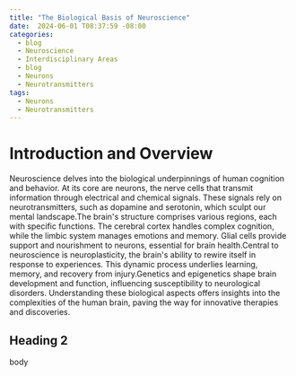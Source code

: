 ```yaml
---
title: "The Biological Basis of Neuroscience"
date:  2024-06-01 T08:37:59 -08:00
categories:
  - blog
  - Neuroscience 
  - Interdisciplinary Areas
  - blog
  - Neurons
  - Neurotransmitters
tags:
  - Neurons
  - Neurotransmitters 
---
```

# Introduction and Overview 
Neuroscience delves into the biological underpinnings of human cognition and behavior.
At its core are neurons, the nerve cells that transmit information through electrical and chemical signals. These signals rely on neurotransmitters, such as dopamine and serotonin, which sculpt our mental landscape.The brain's structure comprises various regions, each with specific functions. The cerebral cortex handles complex cognition, while the limbic system manages emotions and memory. Glial cells provide support and nourishment to neurons, essential for brain health.Central to neuroscience is neuroplasticity, the brain's ability to rewire itself in response to experiences. This dynamic process underlies learning, memory, and recovery from injury.Genetics and epigenetics shape brain development and function, influencing susceptibility to neurological disorders. Understanding these biological aspects offers insights into the complexities of the human brain, paving the way for innovative therapies and discoveries.
## Heading 2
body
